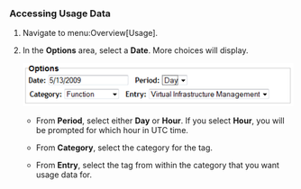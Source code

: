 ### Accessing Usage Data

1.  Navigate to menu:Overview\[Usage\].

2.  In the **Options** area, select a **Date**. More choices will
    display.

    ![2307](/images/2307.png)

      - From **Period**, select either **Day** or **Hour**. If you
        select **Hour**, you will be prompted for which hour in UTC
        time.

      - From **Category**, select the category for the tag.

      - From **Entry**, select the tag from within the category that you
        want usage data for.
